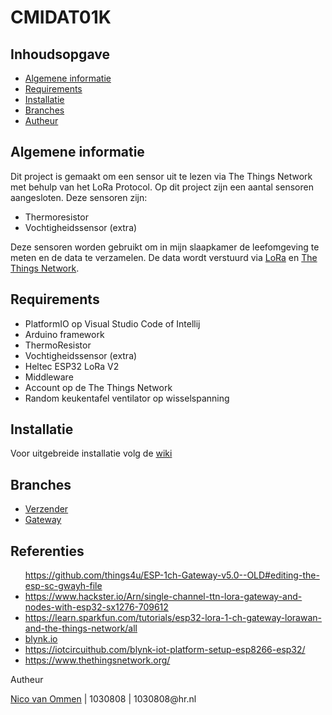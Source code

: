 # CMIDAT01K

## Inhoudsopgave
<ul>
    <li><a href="#algemene-informatie">Algemene informatie</a></li>
    <li><a href="">Requirements</a></li>
    <li><a href="#installatie">Installatie</a></li>
    <li><a href="#branches">Branches</a></li>
    <li><a href="#autheur">Autheur</a></li>
</ul>

## Algemene informatie
<p>
Dit project is gemaakt om een sensor uit te lezen via The Things Network met behulp van het LoRa Protocol. Op dit project zijn een aantal sensoren
aangesloten. Deze sensoren zijn:

<ul>
    <li>Thermoresistor</li>
    <li>Vochtigheidssensor (extra)</li>
</ul>

Deze sensoren worden gebruikt om in mijn slaapkamer de leefomgeving te meten en de data te verzamelen. De data wordt verstuurd via <a href="https://en.wikipedia.org/wiki/LoRa">LoRa</a> en <a href="https://www.thethingsnetwork.org/">The Things Network</a>.

</p>


## Requirements
<ul>
    <li>PlatformIO op Visual Studio Code of Intellij</li>
    <li>Arduino framework</li>
    <li>ThermoResistor</li>
    <li>Vochtigheidssensor (extra)</li>
    <li>Heltec ESP32 LoRa V2</li>
    <li>Middleware</li>
    <li>Account op de The Things Network</li>
    <li>Random keukentafel ventilator op wisselspanning</li>
</ul>


## Installatie
<p>Voor uitgebreide installatie volg de <a href="https://github.com/nicoripkip/CMIDAT01K/wiki">wiki</a></p>


## Branches
<ul>
    <li><a href="https://github.com/nicoripkip/CMIDAT01K/tree/main">Verzender</a></li>
    <li><a href="https://github.com/things4u/ESP-1ch-Gateway-v5.0--OLD#editing-the-esp-sc-gwayh-file">Gateway</a></li>
</ul>


## Referenties
<ul
 <li><a href="https://github.com/things4u/ESP-1ch-Gateway-v5.0--OLD#editing-the-esp-sc-gwayh-file">https://github.com/things4u/ESP-1ch-Gateway-v5.0--OLD#editing-the-esp-sc-gwayh-file</a></li>
 <li><a href="https://www.hackster.io/Arn/single-channel-ttn-lora-gateway-and-nodes-with-esp32-sx1276-709612">https://www.hackster.io/Arn/single-channel-ttn-lora-gateway-and-nodes-with-esp32-sx1276-709612</a></li>
 <li><a href="https://learn.sparkfun.com/tutorials/esp32-lora-1-ch-gateway-lorawan-and-the-things-network/all">https://learn.sparkfun.com/tutorials/esp32-lora-1-ch-gateway-lorawan-and-the-things-network/all</a></li>
 <li><a href="blynk.io">blynk.io</a></li>
 <li><a href="https://iotcircuithub.com/blynk-iot-platform-setup-esp8266-esp32/">https://iotcircuithub.com/blynk-iot-platform-setup-esp8266-esp32/</a></li>
 <li><a href="https://www.thethingsnetwork.org/">https://www.thethingsnetwork.org/</a></li>
</ul


## Autheur
<p>
    <a href="https://github.com/nicoripkip">Nico van Ommen</a> | 1030808 | 1030808@hr.nl
</p>
